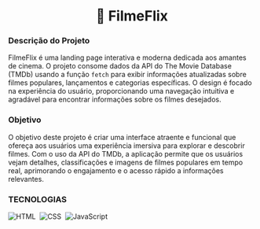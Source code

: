 <h1 align="center">🎥 FilmeFlix</h1>

### Descrição do Projeto

FilmeFlix é uma landing page interativa e moderna dedicada aos amantes de cinema. O projeto consome dados da API do The Movie Database (TMDb) usando a função `fetch` para exibir informações atualizadas sobre filmes populares, lançamentos e categorias específicas. O design é focado na experiência do usuário, proporcionando uma navegação intuitiva e agradável para encontrar informações sobre os filmes desejados.

### Objetivo

O objetivo deste projeto é criar uma interface atraente e funcional que ofereça aos usuários uma experiência imersiva para explorar e descobrir filmes. Com o uso da API do TMDb, a aplicação permite que os usuários vejam detalhes, classificações e imagens de filmes populares em tempo real, aprimorando o engajamento e o acesso rápido a informações relevantes.

### TECNOLOGIAS

![HTML](https://img.shields.io/badge/HTML-0D1117?style=for-the-badge&logo=html5&labelColor=0D1117)&nbsp;
![CSS](https://img.shields.io/badge/CSS-0D1117?style=for-the-badge&logo=CSS3&logoColor=1572B6&labelColor=0D1117)&nbsp;
![JavaScript](https://img.shields.io/badge/JavaScript-0D1117?style=for-the-badge&logo=javascript&logoColor=F7DF1E&labelColor=0D1117)&nbsp;

